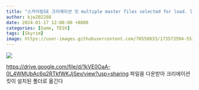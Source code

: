 ```yaml
---
title: "스카이림SE 크리에이션 킷 multiple master files selected for load. load operation aborted 오류 해결방법"
author: kjw202288
date: 2024-01-17 12:00:00 +0800
categories: [Game, TESV]
tags: [Skyrim]
image: https://user-images.githubusercontent.com/76558033/173573594-5512f14a-0c21-476a-a746-f8712518055e.png
---
```


<img src="https://user-images.githubusercontent.com/76558033/173573594-5512f14a-0c21-476a-a746-f8712518055e.png">

<https://drive.google.com/file/d/1kVE0OaA-0I_4WMUbAc6q2RTkfWKJjSev/view?usp=sharing> 파일을 다운받아 크리에이션 킷이 설치된 폴더로 옮긴다


